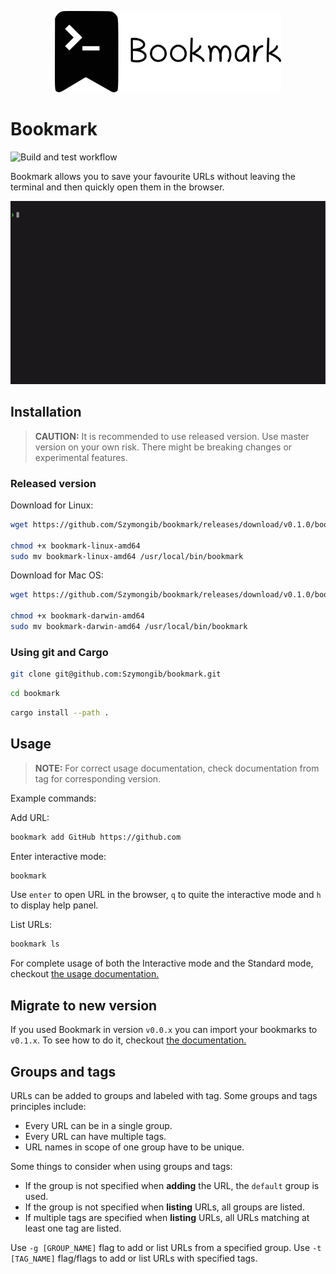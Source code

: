 <p align="center">
 <img src="./assets/bookmark_logo_text.png" height="130">
</p>

# Bookmark

![Build and test workflow](https://github.com/Szymongib/bookmark/workflows/Build%20And%20Test/badge.svg?branch=master)

Bookmark allows you to save your favourite URLs without leaving the terminal and then quickly open them in the browser.

![Bookmark - Demo](./assets/bookmark-demo.gif)


## Installation 

> **CAUTION:** It is recommended to use released version. Use master version on your own risk. There might be breaking changes or experimental features.

### Released version

Download for Linux:
```bash
wget https://github.com/Szymongib/bookmark/releases/download/v0.1.0/bookmark-linux-amd64

chmod +x bookmark-linux-amd64
sudo mv bookmark-linux-amd64 /usr/local/bin/bookmark
```

Download for Mac OS:
```bash
wget https://github.com/Szymongib/bookmark/releases/download/v0.1.0/bookmark-darwin-amd64

chmod +x bookmark-darwin-amd64
sudo mv bookmark-darwin-amd64 /usr/local/bin/bookmark
```


### Using git and Cargo

```bash
git clone git@github.com:Szymongib/bookmark.git
```
```bash
cd bookmark
```
```bash
cargo install --path .
```


## Usage

> **NOTE:** For correct usage documentation, check documentation from tag for corresponding version.

Example commands:

Add URL:
```bash
bookmark add GitHub https://github.com
```

Enter interactive mode:
```bash
bookmark
```
Use `enter` to open URL in the browser, `q` to quite the interactive mode and `h` to display help panel.


List URLs:
```bash
bookmark ls
```

For complete usage of both the Interactive mode and the Standard mode, checkout [the usage documentation.](./docs/usage.md)


## Migrate to new version

If you used Bookmark in version `v0.0.x` you can import your bookmarks to `v0.1.x`. 
To see how to do it, checkout [the documentation.](./docs/import-from-previous-version.md)

## Groups and tags

URLs can be added to groups and labeled with tag. Some groups and tags principles include:
- Every URL can be in a single group.
- Every URL can have multiple tags.
- URL names in scope of one group have to be unique.

Some things to consider when using groups and tags:
- If the group is not specified when **adding** the URL, the `default` group is used.
- If the group is not specified when **listing** URLs, all groups are listed. 
- If multiple tags are specified when **listing** URLs, all URLs matching at least one tag are listed.

Use `-g [GROUP_NAME]` flag to add or list URLs from a specified group.
Use `-t [TAG_NAME]` flag/flags to add or list URLs with specified tags.
